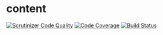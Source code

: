 # content

[![Scrutinizer Code Quality](https://scrutinizer-ci.com/g/bavix/content/badges/quality-score.png?b=master)](https://scrutinizer-ci.com/g/bavix/content/?branch=master)
[![Code Coverage](https://scrutinizer-ci.com/g/bavix/content/badges/coverage.png?b=master)](https://scrutinizer-ci.com/g/bavix/content/?branch=master)
[![Build Status](https://scrutinizer-ci.com/g/bavix/content/badges/build.png?b=master)](https://scrutinizer-ci.com/g/bavix/content/build-status/master)
